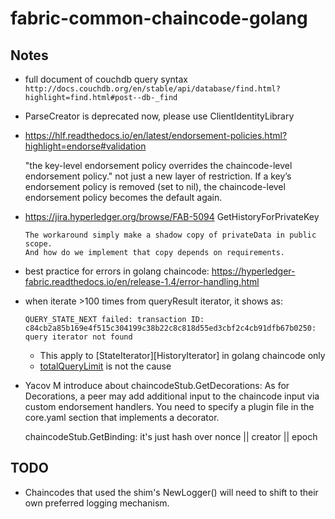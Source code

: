 # fabric-common-chaincode-golang

## Notes

- full document of couchdb query syntax ```http://docs.couchdb.org/en/stable/api/database/find.html?highlight=find.html#post--db-_find```
- ParseCreator is deprecated now, please use ClientIdentityLibrary
- https://hlf.readthedocs.io/en/latest/endorsement-policies.html?highlight=endorse#validation

  "the key-level endorsement policy overrides the chaincode-level endorsement policy." not just a new layer of restriction.
  If a key’s endorsement policy is removed (set to nil), the chaincode-level endorsement policy becomes the default again.
- https://jira.hyperledger.org/browse/FAB-5094 GetHistoryForPrivateKey
  
      The workaround simply make a shadow copy of privateData in public scope. 
      And how do we implement that copy depends on requirements.
- best practice for errors in golang chaincode: https://hyperledger-fabric.readthedocs.io/en/release-1.4/error-handling.html
- when iterate >100 times from queryResult iterator, it shows as:

  ```
  QUERY_STATE_NEXT failed: transaction ID: c84cb2a85b169e4f515c304199c38b22c8c818d55ed3cbf2c4cb91dfb67b0250: query iterator not found
  ```
    - This apply to [StateIterator][HistoryIterator] in golang chaincode only
    - [totalQueryLimit](https://github.com/hyperledger/fabric/blob/release-1.4/sampleconfig/core.yaml) is not the cause
- Yacov M introduce about
    chaincodeStub.GetDecorations: As for Decorations, a peer may add additional input to the chaincode input via custom endorsement handlers.
    You need to specify a plugin file in the core.yaml section that implements a decorator.

    chaincodeStub.GetBinding: it's just hash over nonce || creator || epoch    
## TODO
- Chaincodes that used the shim's NewLogger() will need to shift to their own preferred logging mechanism.

    
